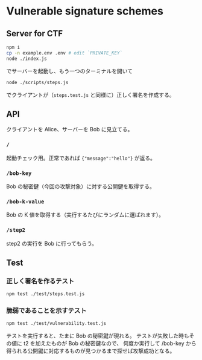 # Vulnerable signature schemes

## Server for CTF

```sh
npm i
cp -n example.env .env # edit `PRIVATE_KEY`
node ./index.js
```

でサーバーを起動し、もう一つのターミナルを開いて

```sh
node ./scripts/steps.js
```

でクライアントが（`steps.test.js` と同様に）正しく署名を作成する。

## API

クライアントを Alice、サーバーを Bob に見立てる。

### `/`

起動チェック用。正常であれば `{"message":"hello"}` が返る。

### `/bob-key`

Bob の秘密鍵（今回の攻撃対象）に対する公開鍵を取得する。

### `/bob-k-value`

Bob の K 値を取得する（実行するたびにランダムに選ばれます）。

### `/step2`

step2 の実行を Bob に行ってもらう。

## Test

### 正しく署名を作るテスト

```sh
npm test ./test/steps.test.js
```

### 脆弱であることを示すテスト

```sh
npm test ./test/vulnerability.test.js
```

テストを実行すると、たまに Bob の秘密鍵が現れる。
テストが失敗した時もその値に t2 を加えたものが Bob の秘密鍵なので、
何度か実行して /bob-key から得られる公開鍵に対応するものが見つかるまで探せば攻撃成功となる。
